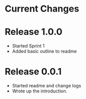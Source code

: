 # Current Changes

# Release 1.0.0
- Started Sprint 1
- Added basic outline to readme

# Release 0.0.1
- Started readme and change logs
- Wrote up the introduction.
